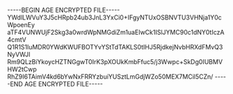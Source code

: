 -----BEGIN AGE ENCRYPTED FILE-----
YWdlLWVuY3J5cHRpb24ub3JnL3YxCi0+IFgyNTUxOSBNVTU3VHNja1Y0cWpoenEy
aTF4VUNWUjF2Skg3a0wrdWpNMGdiZm1uaEIwCk1ISlJYMC90c1dNY0tIczA4cmtV
Q1R1S1luMDR0YWdKWUFBOTYvYStTdTAKLS0tIHJ5RjdkejNvbHRXdFMvQ3NyVWJI
Rm9QLzBiYkoycHZTNGgwT0IrK3pXOUkKmbFfuc5/j3Wwpc+SkDg0IUBMVHW2tCwp
RhZ9I6TAimV4kd6bYwNxFRRYzbuiYUSztLmGdjWZo50MEX7MCil5CZn/
-----END AGE ENCRYPTED FILE-----
